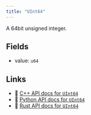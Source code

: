 ```yaml
---
title: "UInt64"
---
```


A 64bit unsigned integer.

## Fields

* value: `u64`

## Links
 * 🌊 [C++ API docs for `UInt64`](https://ref.rerun.io/docs/cpp/stable/structrerun_1_1datatypes_1_1UInt64.html)
 * 🐍 [Python API docs for `UInt64`](https://ref.rerun.io/docs/python/stable/common/datatypes#rerun.datatypes.UInt64)
 * 🦀 [Rust API docs for `UInt64`](https://docs.rs/rerun/latest/rerun/datatypes/struct.UInt64.html)


